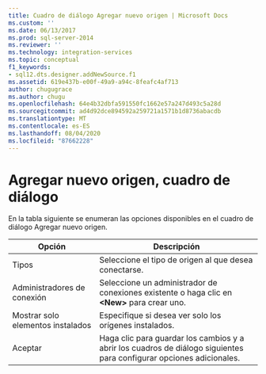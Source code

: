 ```yaml
---
title: Cuadro de diálogo Agregar nuevo origen | Microsoft Docs
ms.custom: ''
ms.date: 06/13/2017
ms.prod: sql-server-2014
ms.reviewer: ''
ms.technology: integration-services
ms.topic: conceptual
f1_keywords:
- sql12.dts.designer.addNewSource.f1
ms.assetid: 619e437b-e00f-49a9-a94c-8feafc4af713
author: chugugrace
ms.author: chugu
ms.openlocfilehash: 64e4b32dbfa591550fc1662e57a247d493c5a28d
ms.sourcegitcommit: ad4d92dce894592a259721a1571b1d8736abacdb
ms.translationtype: MT
ms.contentlocale: es-ES
ms.lasthandoff: 08/04/2020
ms.locfileid: "87662228"
---
```

# <a name="add-new-source-dialog-box"></a>Agregar nuevo origen, cuadro de diálogo
  En la tabla siguiente se enumeran las opciones disponibles en el cuadro de diálogo Agregar nuevo origen.  
  
|Opción|Descripción|  
|------------|-----------------|  
|Tipos|Seleccione el tipo de origen al que desea conectarse.|  
|Administradores de conexión|Seleccione un administrador de conexiones existente o haga clic en **\<New>** para crear uno.|  
|Mostrar solo elementos instalados|Especifique si desea ver solo los orígenes instalados.|  
|Aceptar|Haga clic para guardar los cambios y a abrir los cuadros de diálogo siguientes para configurar opciones adicionales.|  
  
  
